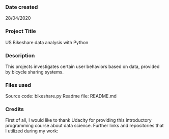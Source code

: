### Date created
28/04/2020

### Project Title
US Bikeshare data analysis with Python

### Description
This projects investigates certain user behaviors based on data, provided by bicycle sharing systems.

### Files used
Source code:    bikeshare.py
Readme file:    README.md

### Credits
First of all, I would like to thank Udacity for providing this introductory programming course about data science.
Further links and repositories that I utilized during my work:
